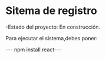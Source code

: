<h1> Sitema de registro </h1>

-Estado del proyecto: En construcción.

Para ejecutar el sistema,debes poner:

--- npm install react---
